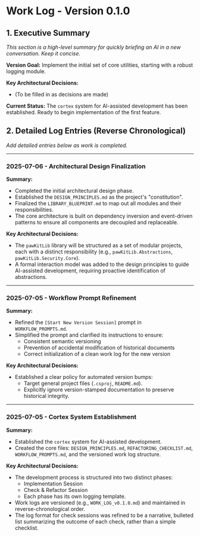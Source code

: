 ﻿# Work Log - Version 0.1.0

## 1. Executive Summary

*This section is a high-level summary for quickly briefing an AI in a new conversation. Keep it concise.*

**Version Goal:** Implement the initial set of core utilities, starting with a robust logging module.

**Key Architectural Decisions:**
- (To be filled in as decisions are made)

**Current Status:** The `cortex` system for AI-assisted development has been established. Ready to begin implementation of the first feature.

## 2. Detailed Log Entries (Reverse Chronological)

*Add detailed entries below as work is completed.*

---

### 2025-07-06 - Architectural Design Finalization

**Summary:**
- Completed the initial architectural design phase.
- Established the `DESIGN_PRINCIPLES.md` as the project's "constitution".
- Finalized the `LIBRARY_BLUEPRINT.md` to map out all modules and their responsibilities.
- The core architecture is built on dependency inversion and event-driven patterns to ensure all components are decoupled and replaceable.

**Key Architectural Decisions:**
- The `pawKitLib` library will be structured as a set of modular projects, each with a distinct responsibility (e.g., `pawKitLib.Abstractions`, `pawKitLib.Security.Core`).
- A formal interaction model was added to the design principles to guide AI-assisted development, requiring proactive identification of abstractions.

---

### 2025-07-05 - Workflow Prompt Refinement

**Summary:**
- Refined the `[Start New Version Session]` prompt in `WORKFLOW_PROMPTS.md`.
- Simplified the prompt and clarified its instructions to ensure:
  - Consistent semantic versioning
  - Prevention of accidental modification of historical documents
  - Correct initialization of a clean work log for the new version

**Key Architectural Decisions:**
- Established a clear policy for automated version bumps:
  - Target general project files (`.csproj`, `README.md`).
  - Explicitly ignore version-stamped documentation to preserve historical integrity.

---

### 2025-07-05 - Cortex System Establishment

**Summary:**
- Established the `cortex` system for AI-assisted development.
- Created the core files: `DESIGN_PRINCIPLES.md`, `REFACTORING_CHECKLIST.md`, `WORKFLOW_PROMPTS.md`, and the versioned work log structure.

**Key Architectural Decisions:**
- The development process is structured into two distinct phases:
  - Implementation Session
  - Check & Refactor Session
  - Each phase has its own logging template.
- Work logs are versioned (e.g., `WORK_LOG_v0.1.0.md`) and maintained in reverse-chronological order.
- The log format for check sessions was refined to be a narrative, bulleted list summarizing the outcome of each check, rather than a simple checklist.